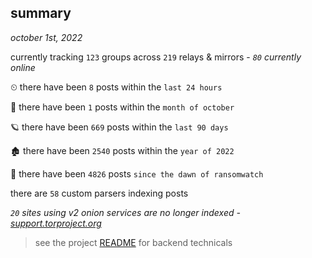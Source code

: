 
## summary
_october 1st, 2022_

currently tracking `123` groups across `219` relays & mirrors - _`80` currently online_

⏲ there have been `8` posts within the `last 24 hours`

🦈 there have been `1` posts within the `month of october`

🪐 there have been `669` posts within the `last 90 days`

🏚 there have been `2540` posts within the `year of 2022`

🦕 there have been `4826` posts `since the dawn of ransomwatch`

there are `58` custom parsers indexing posts

_`20` sites using v2 onion services are no longer indexed - [support.torproject.org](https://support.torproject.org/onionservices/v2-deprecation/)_

> see the project [README](https://github.com/joshhighet/ransomwatch#ransomwatch--) for backend technicals
